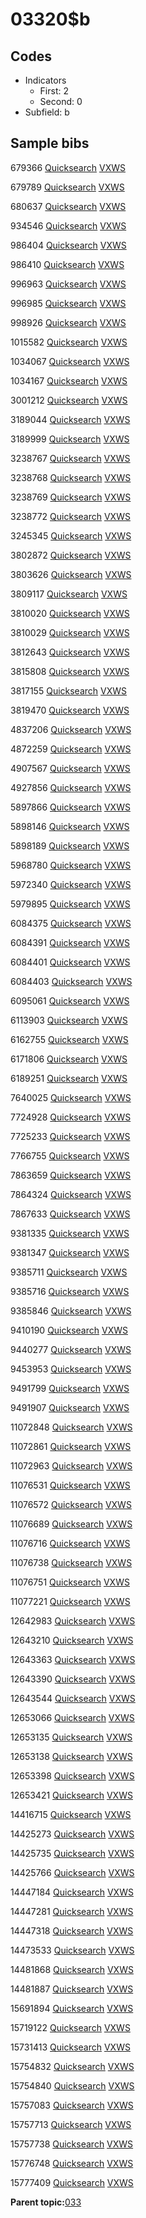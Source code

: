 # 03320$b

## Codes

-   Indicators
    -   First: 2
    -   Second: 0
-   Subfield: b

## Sample bibs

679366 [Quicksearch](https://search.library.yale.edu/catalog/679366) [VXWS](http://prodorbis.library.yale.edu:7014/vxws/GetHoldingsService?bibId=679366)

679789 [Quicksearch](https://search.library.yale.edu/catalog/679789) [VXWS](http://prodorbis.library.yale.edu:7014/vxws/GetHoldingsService?bibId=679789)

680637 [Quicksearch](https://search.library.yale.edu/catalog/680637) [VXWS](http://prodorbis.library.yale.edu:7014/vxws/GetHoldingsService?bibId=680637)

934546 [Quicksearch](https://search.library.yale.edu/catalog/934546) [VXWS](http://prodorbis.library.yale.edu:7014/vxws/GetHoldingsService?bibId=934546)

986404 [Quicksearch](https://search.library.yale.edu/catalog/986404) [VXWS](http://prodorbis.library.yale.edu:7014/vxws/GetHoldingsService?bibId=986404)

986410 [Quicksearch](https://search.library.yale.edu/catalog/986410) [VXWS](http://prodorbis.library.yale.edu:7014/vxws/GetHoldingsService?bibId=986410)

996963 [Quicksearch](https://search.library.yale.edu/catalog/996963) [VXWS](http://prodorbis.library.yale.edu:7014/vxws/GetHoldingsService?bibId=996963)

996985 [Quicksearch](https://search.library.yale.edu/catalog/996985) [VXWS](http://prodorbis.library.yale.edu:7014/vxws/GetHoldingsService?bibId=996985)

998926 [Quicksearch](https://search.library.yale.edu/catalog/998926) [VXWS](http://prodorbis.library.yale.edu:7014/vxws/GetHoldingsService?bibId=998926)

1015582 [Quicksearch](https://search.library.yale.edu/catalog/1015582) [VXWS](http://prodorbis.library.yale.edu:7014/vxws/GetHoldingsService?bibId=1015582)

1034067 [Quicksearch](https://search.library.yale.edu/catalog/1034067) [VXWS](http://prodorbis.library.yale.edu:7014/vxws/GetHoldingsService?bibId=1034067)

1034167 [Quicksearch](https://search.library.yale.edu/catalog/1034167) [VXWS](http://prodorbis.library.yale.edu:7014/vxws/GetHoldingsService?bibId=1034167)

3001212 [Quicksearch](https://search.library.yale.edu/catalog/3001212) [VXWS](http://prodorbis.library.yale.edu:7014/vxws/GetHoldingsService?bibId=3001212)

3189044 [Quicksearch](https://search.library.yale.edu/catalog/3189044) [VXWS](http://prodorbis.library.yale.edu:7014/vxws/GetHoldingsService?bibId=3189044)

3189999 [Quicksearch](https://search.library.yale.edu/catalog/3189999) [VXWS](http://prodorbis.library.yale.edu:7014/vxws/GetHoldingsService?bibId=3189999)

3238767 [Quicksearch](https://search.library.yale.edu/catalog/3238767) [VXWS](http://prodorbis.library.yale.edu:7014/vxws/GetHoldingsService?bibId=3238767)

3238768 [Quicksearch](https://search.library.yale.edu/catalog/3238768) [VXWS](http://prodorbis.library.yale.edu:7014/vxws/GetHoldingsService?bibId=3238768)

3238769 [Quicksearch](https://search.library.yale.edu/catalog/3238769) [VXWS](http://prodorbis.library.yale.edu:7014/vxws/GetHoldingsService?bibId=3238769)

3238772 [Quicksearch](https://search.library.yale.edu/catalog/3238772) [VXWS](http://prodorbis.library.yale.edu:7014/vxws/GetHoldingsService?bibId=3238772)

3245345 [Quicksearch](https://search.library.yale.edu/catalog/3245345) [VXWS](http://prodorbis.library.yale.edu:7014/vxws/GetHoldingsService?bibId=3245345)

3802872 [Quicksearch](https://search.library.yale.edu/catalog/3802872) [VXWS](http://prodorbis.library.yale.edu:7014/vxws/GetHoldingsService?bibId=3802872)

3803626 [Quicksearch](https://search.library.yale.edu/catalog/3803626) [VXWS](http://prodorbis.library.yale.edu:7014/vxws/GetHoldingsService?bibId=3803626)

3809117 [Quicksearch](https://search.library.yale.edu/catalog/3809117) [VXWS](http://prodorbis.library.yale.edu:7014/vxws/GetHoldingsService?bibId=3809117)

3810020 [Quicksearch](https://search.library.yale.edu/catalog/3810020) [VXWS](http://prodorbis.library.yale.edu:7014/vxws/GetHoldingsService?bibId=3810020)

3810029 [Quicksearch](https://search.library.yale.edu/catalog/3810029) [VXWS](http://prodorbis.library.yale.edu:7014/vxws/GetHoldingsService?bibId=3810029)

3812643 [Quicksearch](https://search.library.yale.edu/catalog/3812643) [VXWS](http://prodorbis.library.yale.edu:7014/vxws/GetHoldingsService?bibId=3812643)

3815808 [Quicksearch](https://search.library.yale.edu/catalog/3815808) [VXWS](http://prodorbis.library.yale.edu:7014/vxws/GetHoldingsService?bibId=3815808)

3817155 [Quicksearch](https://search.library.yale.edu/catalog/3817155) [VXWS](http://prodorbis.library.yale.edu:7014/vxws/GetHoldingsService?bibId=3817155)

3819470 [Quicksearch](https://search.library.yale.edu/catalog/3819470) [VXWS](http://prodorbis.library.yale.edu:7014/vxws/GetHoldingsService?bibId=3819470)

4837206 [Quicksearch](https://search.library.yale.edu/catalog/4837206) [VXWS](http://prodorbis.library.yale.edu:7014/vxws/GetHoldingsService?bibId=4837206)

4872259 [Quicksearch](https://search.library.yale.edu/catalog/4872259) [VXWS](http://prodorbis.library.yale.edu:7014/vxws/GetHoldingsService?bibId=4872259)

4907567 [Quicksearch](https://search.library.yale.edu/catalog/4907567) [VXWS](http://prodorbis.library.yale.edu:7014/vxws/GetHoldingsService?bibId=4907567)

4927856 [Quicksearch](https://search.library.yale.edu/catalog/4927856) [VXWS](http://prodorbis.library.yale.edu:7014/vxws/GetHoldingsService?bibId=4927856)

5897866 [Quicksearch](https://search.library.yale.edu/catalog/5897866) [VXWS](http://prodorbis.library.yale.edu:7014/vxws/GetHoldingsService?bibId=5897866)

5898146 [Quicksearch](https://search.library.yale.edu/catalog/5898146) [VXWS](http://prodorbis.library.yale.edu:7014/vxws/GetHoldingsService?bibId=5898146)

5898189 [Quicksearch](https://search.library.yale.edu/catalog/5898189) [VXWS](http://prodorbis.library.yale.edu:7014/vxws/GetHoldingsService?bibId=5898189)

5968780 [Quicksearch](https://search.library.yale.edu/catalog/5968780) [VXWS](http://prodorbis.library.yale.edu:7014/vxws/GetHoldingsService?bibId=5968780)

5972340 [Quicksearch](https://search.library.yale.edu/catalog/5972340) [VXWS](http://prodorbis.library.yale.edu:7014/vxws/GetHoldingsService?bibId=5972340)

5979895 [Quicksearch](https://search.library.yale.edu/catalog/5979895) [VXWS](http://prodorbis.library.yale.edu:7014/vxws/GetHoldingsService?bibId=5979895)

6084375 [Quicksearch](https://search.library.yale.edu/catalog/6084375) [VXWS](http://prodorbis.library.yale.edu:7014/vxws/GetHoldingsService?bibId=6084375)

6084391 [Quicksearch](https://search.library.yale.edu/catalog/6084391) [VXWS](http://prodorbis.library.yale.edu:7014/vxws/GetHoldingsService?bibId=6084391)

6084401 [Quicksearch](https://search.library.yale.edu/catalog/6084401) [VXWS](http://prodorbis.library.yale.edu:7014/vxws/GetHoldingsService?bibId=6084401)

6084403 [Quicksearch](https://search.library.yale.edu/catalog/6084403) [VXWS](http://prodorbis.library.yale.edu:7014/vxws/GetHoldingsService?bibId=6084403)

6095061 [Quicksearch](https://search.library.yale.edu/catalog/6095061) [VXWS](http://prodorbis.library.yale.edu:7014/vxws/GetHoldingsService?bibId=6095061)

6113903 [Quicksearch](https://search.library.yale.edu/catalog/6113903) [VXWS](http://prodorbis.library.yale.edu:7014/vxws/GetHoldingsService?bibId=6113903)

6162755 [Quicksearch](https://search.library.yale.edu/catalog/6162755) [VXWS](http://prodorbis.library.yale.edu:7014/vxws/GetHoldingsService?bibId=6162755)

6171806 [Quicksearch](https://search.library.yale.edu/catalog/6171806) [VXWS](http://prodorbis.library.yale.edu:7014/vxws/GetHoldingsService?bibId=6171806)

6189251 [Quicksearch](https://search.library.yale.edu/catalog/6189251) [VXWS](http://prodorbis.library.yale.edu:7014/vxws/GetHoldingsService?bibId=6189251)

7640025 [Quicksearch](https://search.library.yale.edu/catalog/7640025) [VXWS](http://prodorbis.library.yale.edu:7014/vxws/GetHoldingsService?bibId=7640025)

7724928 [Quicksearch](https://search.library.yale.edu/catalog/7724928) [VXWS](http://prodorbis.library.yale.edu:7014/vxws/GetHoldingsService?bibId=7724928)

7725233 [Quicksearch](https://search.library.yale.edu/catalog/7725233) [VXWS](http://prodorbis.library.yale.edu:7014/vxws/GetHoldingsService?bibId=7725233)

7766755 [Quicksearch](https://search.library.yale.edu/catalog/7766755) [VXWS](http://prodorbis.library.yale.edu:7014/vxws/GetHoldingsService?bibId=7766755)

7863659 [Quicksearch](https://search.library.yale.edu/catalog/7863659) [VXWS](http://prodorbis.library.yale.edu:7014/vxws/GetHoldingsService?bibId=7863659)

7864324 [Quicksearch](https://search.library.yale.edu/catalog/7864324) [VXWS](http://prodorbis.library.yale.edu:7014/vxws/GetHoldingsService?bibId=7864324)

7867633 [Quicksearch](https://search.library.yale.edu/catalog/7867633) [VXWS](http://prodorbis.library.yale.edu:7014/vxws/GetHoldingsService?bibId=7867633)

9381335 [Quicksearch](https://search.library.yale.edu/catalog/9381335) [VXWS](http://prodorbis.library.yale.edu:7014/vxws/GetHoldingsService?bibId=9381335)

9381347 [Quicksearch](https://search.library.yale.edu/catalog/9381347) [VXWS](http://prodorbis.library.yale.edu:7014/vxws/GetHoldingsService?bibId=9381347)

9385711 [Quicksearch](https://search.library.yale.edu/catalog/9385711) [VXWS](http://prodorbis.library.yale.edu:7014/vxws/GetHoldingsService?bibId=9385711)

9385716 [Quicksearch](https://search.library.yale.edu/catalog/9385716) [VXWS](http://prodorbis.library.yale.edu:7014/vxws/GetHoldingsService?bibId=9385716)

9385846 [Quicksearch](https://search.library.yale.edu/catalog/9385846) [VXWS](http://prodorbis.library.yale.edu:7014/vxws/GetHoldingsService?bibId=9385846)

9410190 [Quicksearch](https://search.library.yale.edu/catalog/9410190) [VXWS](http://prodorbis.library.yale.edu:7014/vxws/GetHoldingsService?bibId=9410190)

9440277 [Quicksearch](https://search.library.yale.edu/catalog/9440277) [VXWS](http://prodorbis.library.yale.edu:7014/vxws/GetHoldingsService?bibId=9440277)

9453953 [Quicksearch](https://search.library.yale.edu/catalog/9453953) [VXWS](http://prodorbis.library.yale.edu:7014/vxws/GetHoldingsService?bibId=9453953)

9491799 [Quicksearch](https://search.library.yale.edu/catalog/9491799) [VXWS](http://prodorbis.library.yale.edu:7014/vxws/GetHoldingsService?bibId=9491799)

9491907 [Quicksearch](https://search.library.yale.edu/catalog/9491907) [VXWS](http://prodorbis.library.yale.edu:7014/vxws/GetHoldingsService?bibId=9491907)

11072848 [Quicksearch](https://search.library.yale.edu/catalog/11072848) [VXWS](http://prodorbis.library.yale.edu:7014/vxws/GetHoldingsService?bibId=11072848)

11072861 [Quicksearch](https://search.library.yale.edu/catalog/11072861) [VXWS](http://prodorbis.library.yale.edu:7014/vxws/GetHoldingsService?bibId=11072861)

11072963 [Quicksearch](https://search.library.yale.edu/catalog/11072963) [VXWS](http://prodorbis.library.yale.edu:7014/vxws/GetHoldingsService?bibId=11072963)

11076531 [Quicksearch](https://search.library.yale.edu/catalog/11076531) [VXWS](http://prodorbis.library.yale.edu:7014/vxws/GetHoldingsService?bibId=11076531)

11076572 [Quicksearch](https://search.library.yale.edu/catalog/11076572) [VXWS](http://prodorbis.library.yale.edu:7014/vxws/GetHoldingsService?bibId=11076572)

11076689 [Quicksearch](https://search.library.yale.edu/catalog/11076689) [VXWS](http://prodorbis.library.yale.edu:7014/vxws/GetHoldingsService?bibId=11076689)

11076716 [Quicksearch](https://search.library.yale.edu/catalog/11076716) [VXWS](http://prodorbis.library.yale.edu:7014/vxws/GetHoldingsService?bibId=11076716)

11076738 [Quicksearch](https://search.library.yale.edu/catalog/11076738) [VXWS](http://prodorbis.library.yale.edu:7014/vxws/GetHoldingsService?bibId=11076738)

11076751 [Quicksearch](https://search.library.yale.edu/catalog/11076751) [VXWS](http://prodorbis.library.yale.edu:7014/vxws/GetHoldingsService?bibId=11076751)

11077221 [Quicksearch](https://search.library.yale.edu/catalog/11077221) [VXWS](http://prodorbis.library.yale.edu:7014/vxws/GetHoldingsService?bibId=11077221)

12642983 [Quicksearch](https://search.library.yale.edu/catalog/12642983) [VXWS](http://prodorbis.library.yale.edu:7014/vxws/GetHoldingsService?bibId=12642983)

12643210 [Quicksearch](https://search.library.yale.edu/catalog/12643210) [VXWS](http://prodorbis.library.yale.edu:7014/vxws/GetHoldingsService?bibId=12643210)

12643363 [Quicksearch](https://search.library.yale.edu/catalog/12643363) [VXWS](http://prodorbis.library.yale.edu:7014/vxws/GetHoldingsService?bibId=12643363)

12643390 [Quicksearch](https://search.library.yale.edu/catalog/12643390) [VXWS](http://prodorbis.library.yale.edu:7014/vxws/GetHoldingsService?bibId=12643390)

12643544 [Quicksearch](https://search.library.yale.edu/catalog/12643544) [VXWS](http://prodorbis.library.yale.edu:7014/vxws/GetHoldingsService?bibId=12643544)

12653066 [Quicksearch](https://search.library.yale.edu/catalog/12653066) [VXWS](http://prodorbis.library.yale.edu:7014/vxws/GetHoldingsService?bibId=12653066)

12653135 [Quicksearch](https://search.library.yale.edu/catalog/12653135) [VXWS](http://prodorbis.library.yale.edu:7014/vxws/GetHoldingsService?bibId=12653135)

12653138 [Quicksearch](https://search.library.yale.edu/catalog/12653138) [VXWS](http://prodorbis.library.yale.edu:7014/vxws/GetHoldingsService?bibId=12653138)

12653398 [Quicksearch](https://search.library.yale.edu/catalog/12653398) [VXWS](http://prodorbis.library.yale.edu:7014/vxws/GetHoldingsService?bibId=12653398)

12653421 [Quicksearch](https://search.library.yale.edu/catalog/12653421) [VXWS](http://prodorbis.library.yale.edu:7014/vxws/GetHoldingsService?bibId=12653421)

14416715 [Quicksearch](https://search.library.yale.edu/catalog/14416715) [VXWS](http://prodorbis.library.yale.edu:7014/vxws/GetHoldingsService?bibId=14416715)

14425273 [Quicksearch](https://search.library.yale.edu/catalog/14425273) [VXWS](http://prodorbis.library.yale.edu:7014/vxws/GetHoldingsService?bibId=14425273)

14425735 [Quicksearch](https://search.library.yale.edu/catalog/14425735) [VXWS](http://prodorbis.library.yale.edu:7014/vxws/GetHoldingsService?bibId=14425735)

14425766 [Quicksearch](https://search.library.yale.edu/catalog/14425766) [VXWS](http://prodorbis.library.yale.edu:7014/vxws/GetHoldingsService?bibId=14425766)

14447184 [Quicksearch](https://search.library.yale.edu/catalog/14447184) [VXWS](http://prodorbis.library.yale.edu:7014/vxws/GetHoldingsService?bibId=14447184)

14447281 [Quicksearch](https://search.library.yale.edu/catalog/14447281) [VXWS](http://prodorbis.library.yale.edu:7014/vxws/GetHoldingsService?bibId=14447281)

14447318 [Quicksearch](https://search.library.yale.edu/catalog/14447318) [VXWS](http://prodorbis.library.yale.edu:7014/vxws/GetHoldingsService?bibId=14447318)

14473533 [Quicksearch](https://search.library.yale.edu/catalog/14473533) [VXWS](http://prodorbis.library.yale.edu:7014/vxws/GetHoldingsService?bibId=14473533)

14481868 [Quicksearch](https://search.library.yale.edu/catalog/14481868) [VXWS](http://prodorbis.library.yale.edu:7014/vxws/GetHoldingsService?bibId=14481868)

14481887 [Quicksearch](https://search.library.yale.edu/catalog/14481887) [VXWS](http://prodorbis.library.yale.edu:7014/vxws/GetHoldingsService?bibId=14481887)

15691894 [Quicksearch](https://search.library.yale.edu/catalog/15691894) [VXWS](http://prodorbis.library.yale.edu:7014/vxws/GetHoldingsService?bibId=15691894)

15719122 [Quicksearch](https://search.library.yale.edu/catalog/15719122) [VXWS](http://prodorbis.library.yale.edu:7014/vxws/GetHoldingsService?bibId=15719122)

15731413 [Quicksearch](https://search.library.yale.edu/catalog/15731413) [VXWS](http://prodorbis.library.yale.edu:7014/vxws/GetHoldingsService?bibId=15731413)

15754832 [Quicksearch](https://search.library.yale.edu/catalog/15754832) [VXWS](http://prodorbis.library.yale.edu:7014/vxws/GetHoldingsService?bibId=15754832)

15754840 [Quicksearch](https://search.library.yale.edu/catalog/15754840) [VXWS](http://prodorbis.library.yale.edu:7014/vxws/GetHoldingsService?bibId=15754840)

15757083 [Quicksearch](https://search.library.yale.edu/catalog/15757083) [VXWS](http://prodorbis.library.yale.edu:7014/vxws/GetHoldingsService?bibId=15757083)

15757713 [Quicksearch](https://search.library.yale.edu/catalog/15757713) [VXWS](http://prodorbis.library.yale.edu:7014/vxws/GetHoldingsService?bibId=15757713)

15757738 [Quicksearch](https://search.library.yale.edu/catalog/15757738) [VXWS](http://prodorbis.library.yale.edu:7014/vxws/GetHoldingsService?bibId=15757738)

15776748 [Quicksearch](https://search.library.yale.edu/catalog/15776748) [VXWS](http://prodorbis.library.yale.edu:7014/vxws/GetHoldingsService?bibId=15776748)

15777409 [Quicksearch](https://search.library.yale.edu/catalog/15777409) [VXWS](http://prodorbis.library.yale.edu:7014/vxws/GetHoldingsService?bibId=15777409)

**Parent topic:**[033](../../tags/033/033.md)

